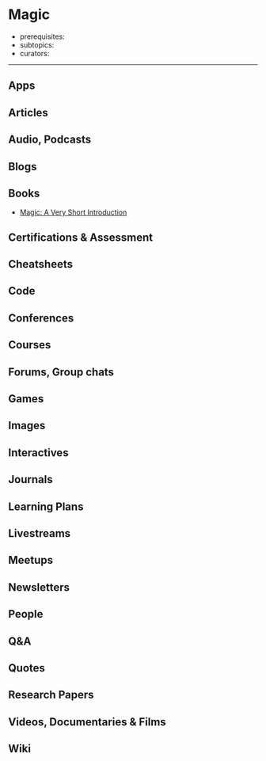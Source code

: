 # Magic

- prerequisites:
- subtopics:
- curators:

------

## Apps

## Articles

## Audio, Podcasts

## Blogs

## Books

- [Magic: A Very Short Introduction](http://www.veryshortintroductions.com/abstract/10.1093/actrade/9780199588022.001.0001/actrade-9780199588022?rskey=rtROx3&result=352)

## Certifications & Assessment

## Cheatsheets

## Code

## Conferences

## Courses

## Forums, Group chats

## Games

## Images

## Interactives

## Journals

## Learning Plans

## Livestreams

## Meetups

## Newsletters

## People

## Q&A

## Quotes

## Research Papers

## Videos, Documentaries & Films

## Wiki
